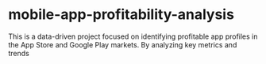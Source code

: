 # mobile-app-profitability-analysis
This is a data-driven project focused on identifying profitable app profiles in the App Store and Google Play markets. By analyzing key metrics and trends
